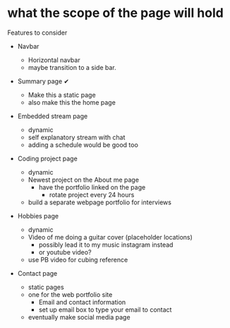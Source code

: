 # what the scope of the page will hold

Features to consider
- Navbar
    - Horizontal navbar
    - maybe transition to a side bar.

- Summary page ✔
    - Make this a static page
    - also make this the home page
- Embedded stream page
    - dynamic
    - self explanatory stream with chat
    - adding a schedule would be good too
- Coding project page
    - dynamic
    - Newest project on the About me page 
        - have the portfolio linked on the page
            - rotate project every 24 hours
    - build a separate webpage portfolio for interviews
- Hobbies page
    - dynamic
    - Video of me doing a guitar cover (placeholder locations)
        - possibly lead it to my music instagram instead
        - or youtube video?
    - use PB video for cubing reference
- Contact page 
    - static pages
    - one for the web portfolio site
        - Email and contact information 
        - set up email box to type your email to contact
    - eventually make social media page
